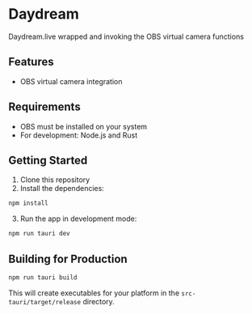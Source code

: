 # Daydream 

Daydream.live wrapped and invoking the OBS virtual camera functions

## Features

- OBS virtual camera integration

## Requirements

- OBS must be installed on your system
- For development: Node.js and Rust

## Getting Started

1. Clone this repository
2. Install the dependencies:

```bash
npm install
```

3. Run the app in development mode:

```bash
npm run tauri dev
```

## Building for Production

```bash
npm run tauri build
```

This will create executables for your platform in the `src-tauri/target/release` directory.
